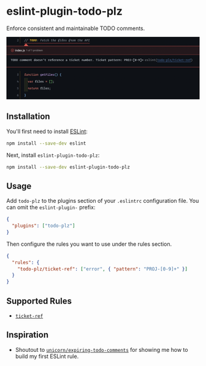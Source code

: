 # eslint-plugin-todo-plz

Enforce consistent and maintainable TODO comments.

![A screenshot of ESLint output in the editor, displaying "TODO comment doesn't reference a ticket number. Ticket pattern: PROJ-\[0-9\]+""](.github/assets/screenshot.png)

## Installation

You'll first need to install [ESLint](https://eslint.org):

```sh
npm install --save-dev eslint
```

Next, install `eslint-plugin-todo-plz`:

```sh
npm install --save-dev eslint-plugin-todo-plz
```

## Usage

Add `todo-plz` to the plugins section of your `.eslintrc` configuration file. You can omit the `eslint-plugin-` prefix:

```json
{
  "plugins": ["todo-plz"]
}
```

Then configure the rules you want to use under the rules section.

```json
{
  "rules": {
    "todo-plz/ticket-ref": ["error", { "pattern": "PROJ-[0-9]+" }]
  }
}
```

## Supported Rules

- [`ticket-ref`](docs/rules/ticket-ref.md)

## Inspiration

- Shoutout to [`unicorn/expiring-todo-comments`](https://github.com/sindresorhus/eslint-plugin-unicorn/blob/master/docs/rules/expiring-todo-comments.md) for showing me how to build my first ESLint rule.
